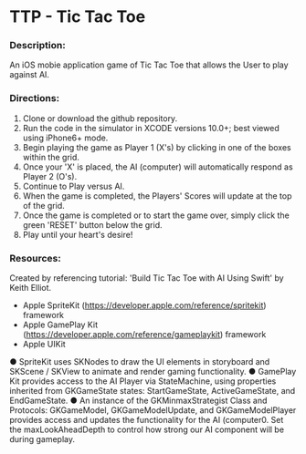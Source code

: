 # TTP - Tic Tac Toe



### Description:

An iOS mobie application game of Tic Tac Toe that allows the User to play against AI. 


### Directions:

1) Clone or download the github repository.
2) Run the code in the simulator in XCODE versions 10.0+; best viewed using iPhone6+ mode.
3) Begin playing the game as Player 1 (X's) by clicking in one of the boxes within the grid. 
4) Once your 'X' is placed, the AI (computer) will automatically respond as Player 2 (O's).
5) Continue to Play versus AI.
6) When the game is completed, the Players' Scores will update at the top of the grid.
7) Once the game is completed or to start the game over, simply click the green 'RESET' button below the grid. 
8) Play until your heart's desire!


### Resources:

Created by referencing tutorial: 'Build Tic Tac Toe with AI Using Swift' by Keith Elliot.

- Apple SpriteKit (https://developer.apple.com/reference/spritekit) framework
- Apple GamePlay Kit (https://developer.apple.com/reference/gameplaykit) framework
- Apple UIKit

● SpriteKit uses SKNodes to draw the UI elements in storyboard and SKScene / SKView to animate and render gaming functionality. 
● GamePlay Kit provides access to the AI Player via StateMachine, using properties inherited from GKGameState states: StartGameState, ActiveGameState, and EndGameState. ● An instance of the GKMinmaxStrategist Class and Protocols: GKGameModel, GKGameModelUpdate, and GKGameModelPlayer provides access and updates the functionality for the AI (computer0. Set the maxLookAheadDepth to control how strong our AI component will be during gameplay.
